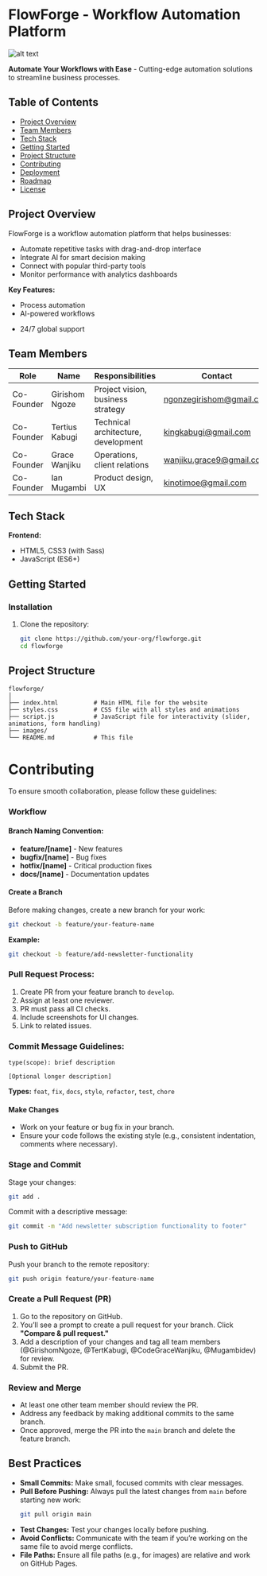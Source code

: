 # FlowForge - Workflow Automation Platform

![alt text](image.png) <!-- Replace with actual logo -->

**Automate Your Workflows with Ease** - Cutting-edge automation solutions to streamline business processes.

## Table of Contents
- [Project Overview](#project-overview)
- [Team Members](#team-members)
- [Tech Stack](#tech-stack)
- [Getting Started](#getting-started)
- [Project Structure](#project-structure)
- [Contributing](#contributing)
- [Deployment](#deployment)
- [Roadmap](#roadmap)
- [License](#license)

## Project Overview

FlowForge is a workflow automation platform that helps businesses:
- Automate repetitive tasks with drag-and-drop interface
- Integrate AI for smart decision making
- Connect with popular third-party tools
- Monitor performance with analytics dashboards

**Key Features:**
- Process automation
- AI-powered workflows
<!-- - Enterprise-grade security-->
- 24/7 global support

## Team Members

| Role              | Name            | Responsibilities                      | Contact                     |
|-------------------|-----------------|---------------------------------------|-----------------------------|
| Co-Founder  | Girishom Ngoze  | Project vision, business strategy    | ngonzegirishom@gmail.com     |
| Co-Founder  | Tertius Kabugi  | Technical architecture, development  | kingkabugi@gmail.com    |
| Co-Founder  | Grace Wanjiku   | Operations, client relations         | wanjiku.grace9@gmail.com   |
| Co-Founder  | Ian Mugambi     | Product design, UX                   | kinotimoe@gmail.com   |

## Tech Stack

**Frontend:**
- HTML5, CSS3 (with Sass)
- JavaScript (ES6+)

<!-- **Backend:**
- [Node.js/Python/other]
- [Database system]
- [API framework]

**DevOps:**
- GitHub for version control
- Netlify/Vercel for hosting
- CI/CD pipeline -->

## Getting Started

### Installation
1. Clone the repository:
   ```bash
   git clone https://github.com/your-org/flowforge.git
   cd flowforge
   ```

## Project Structure

```plaintext
flowforge/
│
├── index.html          # Main HTML file for the website
├── styles.css          # CSS file with all styles and animations
├── script.js           # JavaScript file for interactivity (slider, animations, form handling)
├── images/  
└── README.md           # This file
```

# Contributing

To ensure smooth collaboration, please follow these guidelines:

### Workflow

#### Branch Naming Convention:

- **feature/[name]** - New features
- **bugfix/[name]** - Bug fixes
- **hotfix/[name]** - Critical production fixes
- **docs/[name]** - Documentation updates

#### Create a Branch
Before making changes, create a new branch for your work:

```bash
git checkout -b feature/your-feature-name
```

**Example:**
```bash
git checkout -b feature/add-newsletter-functionality
```

### Pull Request Process:

1. Create PR from your feature branch to `develop`.
2. Assign at least one reviewer.
3. PR must pass all CI checks.
4. Include screenshots for UI changes.
5. Link to related issues.

### Commit Message Guidelines:

```plaintext
type(scope): brief description

[Optional longer description]
```

**Types:** `feat`, `fix`, `docs`, `style`, `refactor`, `test`, `chore`


#### Make Changes
- Work on your feature or bug fix in your branch.
- Ensure your code follows the existing style (e.g., consistent indentation, comments where necessary).

### Stage and Commit

Stage your changes:
```bash
git add .
```

Commit with a descriptive message:
```bash
git commit -m "Add newsletter subscription functionality to footer"
```

### Push to GitHub
Push your branch to the remote repository:
```bash
git push origin feature/your-feature-name
```

### Create a Pull Request (PR)
1. Go to the repository on GitHub.
2. You’ll see a prompt to create a pull request for your branch. Click **"Compare & pull request."**
3. Add a description of your changes and tag all team members (@GirishomNgoze, @TertKabugi, @CodeGraceWanjiku, @Mugambidev) for review.
4. Submit the PR.

### Review and Merge
- At least one other team member should review the PR.
- Address any feedback by making additional commits to the same branch.
- Once approved, merge the PR into the `main` branch and delete the feature branch.

## Best Practices

- **Small Commits:** Make small, focused commits with clear messages.
- **Pull Before Pushing:** Always pull the latest changes from `main` before starting new work:
  ```bash
  git pull origin main
  ```
- **Test Changes:** Test your changes locally before pushing.
- **Avoid Conflicts:** Communicate with the team if you’re working on the same file to avoid merge conflicts.
- **File Paths:** Ensure all file paths (e.g., for images) are relative and work on GitHub Pages.
